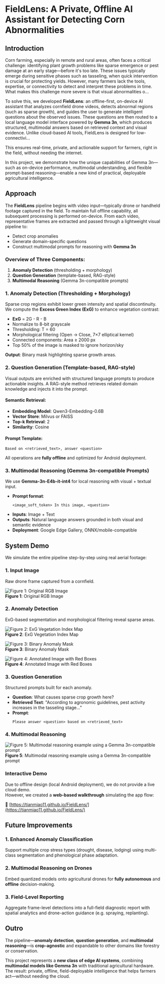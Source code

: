 # FieldLens: A Private, Offline AI Assistant for Detecting Corn Abnormalities

## Introduction

Corn farming, especially in remote and rural areas, often faces a critical challenge: identifying plant growth problems like sparse emergence or pest damage at an early stage—before it's too late. These issues typically emerge during sensitive phases such as tasseling, when quick intervention is crucial for protecting yields. However, many farmers lack the tools, expertise, or connectivity to detect and interpret these problems in time. What makes this challenge more severe is that visual abnormalities o...

To solve this, we developed **FieldLens**: an offline-first, on-device AI assistant that analyzes cornfield drone videos, detects abnormal regions (such as sparse growth), and guides the user to generate intelligent questions about the observed issues. These questions are then routed to a local language model interface powered by **Gemma 3n**, which produces structured, multimodal answers based on retrieved context and visual evidence. Unlike cloud-based AI tools, FieldLens is designed for low-connectivi...

This ensures real-time, private, and actionable support for farmers, right in the field, without needing the internet.

In this project, we demonstrate how the unique capabilities of Gemma 3n—such as on-device performance, multimodal understanding, and flexible prompt-based reasoning—enable a new kind of practical, deployable agricultural intelligence.

## Approach

The **FieldLens** pipeline begins with video input—typically drone or handheld footage captured in the field. To maintain full offline capability, all subsequent processing is performed on-device. From each video, representative frames are extracted and passed through a lightweight visual pipeline to:

- Detect crop anomalies  
- Generate domain-specific questions  
- Construct multimodal prompts for reasoning with **Gemma 3n**

### Overview of Three Components:

1. **Anomaly Detection** (thresholding + morphology)  
2. **Question Generation** (template-based, RAG-style)  
3. **Multimodal Reasoning** (Gemma 3n-compatible prompts)

### 1. Anomaly Detection (Thresholding + Morphology)

Sparse crop regions exhibit lower green intensity and spatial discontinuity. We compute the **Excess Green Index (ExG)** to enhance vegetation contrast:

- **ExG** = 2G - R - B  
- Normalize to 8-bit grayscale  
- Thresholding: T = 60  
- Morphological filtering (Open → Close, 7×7 elliptical kernel)  
- Connected components: Area ≥ 2000 px  
- Top 50% of the image is masked to ignore horizon/sky

**Output**: Binary mask highlighting sparse growth areas.

### 2. Question Generation (Template-based, RAG-style)

Visual outputs are enriched with structured language prompts to produce actionable insights. A RAG-style method retrieves related domain knowledge and injects it into the prompt.

#### Semantic Retrieval:

- **Embedding Model**: Qwen3-Embedding-0.6B  
- **Vector Store**: Milvus or FAISS  
- **Top-k Retrieval**: 2  
- **Similarity**: Cosine  

#### Prompt Template:

```
Based on <retrieved_text>, answer <question>
```

All operations are **fully offline** and optimized for Android deployment.

### 3. Multimodal Reasoning (Gemma 3n-compatible Prompts)

We use **Gemma-3n-E4b-it-int4** for local reasoning with visual + textual input.

- **Prompt format**:  
  ```
  <image_soft_token> In this image, <question>
  ```
- **Inputs**: Image + Text  
- **Outputs**: Natural language answers grounded in both visual and semantic evidence  
- **Deployment**: Google Edge Gallery, ONNX/mobile-compatible

## System Demo

We simulate the entire pipeline step-by-step using real aerial footage:

### 1. Input Image

Raw drone frame captured from a cornfield.

![Figure 1: Original RGB Image](data/images/original.jpg)  
**Figure 1**: Original RGB Image

### 2. Anomaly Detection

ExG-based segmentation and morphological filtering reveal sparse areas.

![Figure 2: ExG Vegetation Index Map](data/images/exg.jpg)  
**Figure 2**: ExG Vegetation Index Map

![Figure 3: Binary Anomaly Mask](data/images/mask.jpg)  
**Figure 3**: Binary Anomaly Mask

![Figure 4: Annotated Image with Red Boxes](data/images/box.jpg)  
**Figure 4**: Annotated Image with Red Boxes

### 3. Question Generation

Structured prompts built for each anomaly.

- **Question**: What causes sparse crop growth here?  
- **Retrieved Text**: "According to agronomic guidelines, pest activity increases in the tasseling stage..."  
- **Prompt**:  
  ```
  Please answer <question> based on <retrieved_text>
  ```

### 4. Multimodal Reasoning

![Figure 5: Multimodal reasoning example using a Gemma 3n-compatible prompt](data/images/gemma.jpg)  
**Figure 5**: Multimodal reasoning example using a Gemma 3n-compatible prompt

### Interactive Demo

Due to offline design (local Android deployment), we do not provide a live cloud demo.  
However, we created a **web-based walkthrough** simulating the app flow:

🔗 [https://tianmiao11.github.io/FieldLens/](https://tianmiao11.github.io/FieldLens/)

## Future Improvements

### 1. Enhanced Anomaly Classification  
Support multiple crop stress types (drought, disease, lodging) using multi-class segmentation and phenological phase adaptation.

### 2. Multimodal Reasoning on Drones  
Embed quantized models onto agricultural drones for **fully autonomous** and **offline** decision-making.

### 3. Field-Level Reporting  
Aggregate frame-level detections into a full-field diagnostic report with spatial analytics and drone-action guidance (e.g. spraying, replanting).

## Outro

The pipeline—**anomaly detection**, **question generation**, and **multimodal reasoning**—is **crop-agnostic** and expandable to other domains like forestry or conservation.

This project represents a **new class of edge AI systems**, combining **multimodal models like Gemma 3n** with traditional agricultural hardware. The result: private, offline, field-deployable intelligence that helps farmers act—without needing the cloud.